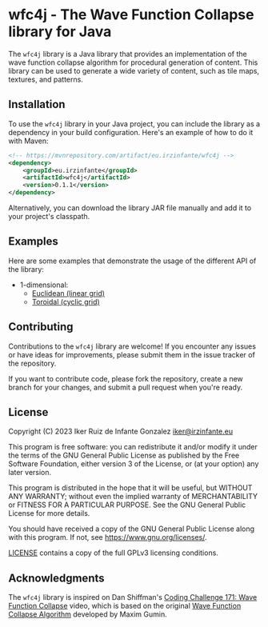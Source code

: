 # wfc4j - The Wave Function Collapse library for Java

The ```wfc4j``` library is a Java library that provides an implementation of the wave function collapse algorithm for procedural generation of content. This library can be used to generate a wide variety of content, such as tile maps, textures, and patterns.

## Installation

To use the ```wfc4j``` library in your Java project, you can include the library as a dependency in your build configuration. Here's an example of how to do it with Maven:

```xml
<!-- https://mvnrepository.com/artifact/eu.irzinfante/wfc4j -->
<dependency>
    <groupId>eu.irzinfante</groupId>
    <artifactId>wfc4j</artifactId>
    <version>0.1.1</version>
</dependency>
```

Alternatively, you can download the library JAR file manually and add it to your project's classpath.

## Examples

Here are some examples that demonstrate the usage of the different API of the library:

- 1-dimensional:
    - [Euclidean (linear grid)](examples/1-dimensional-euclidean.md)
    - [Toroidal (cyclic grid)](examples/1-dimensional-toroidal.md)

## Contributing

Contributions to the ```wfc4j``` library are welcome! If you encounter any issues or have ideas for improvements, please submit them in the issue tracker of the repository.

If you want to contribute code, please fork the repository, create a new branch for your changes, and submit a pull request when you're ready.

## License

Copyright (C) 2023 Iker Ruiz de Infante Gonzalez iker@irzinfante.eu

This program is free software: you can redistribute it and/or modify it under the terms of the GNU General Public License as published by the Free Software Foundation, either version 3 of the License, or (at your option) any later version.

This program is distributed in the hope that it will be useful, but WITHOUT ANY WARRANTY; without even the implied warranty of MERCHANTABILITY or FITNESS FOR A PARTICULAR PURPOSE. See the GNU General Public License for more details.

You should have received a copy of the GNU General Public License along with this program. If not, see <https://www.gnu.org/licenses/>.

[LICENSE](LICENSE) contains a copy of the full GPLv3 licensing conditions.

## Acknowledgments

The ```wfc4j``` library is inspired on Dan Shiffman's [Coding Challenge 171: Wave Function Collapse](https://youtu.be/rI_y2GAlQFM) video, which is based on the original [Wave Function Collapse Algorithm](https://github.com/mxgmn/WaveFunctionCollapse) developed by Maxim Gumin.
